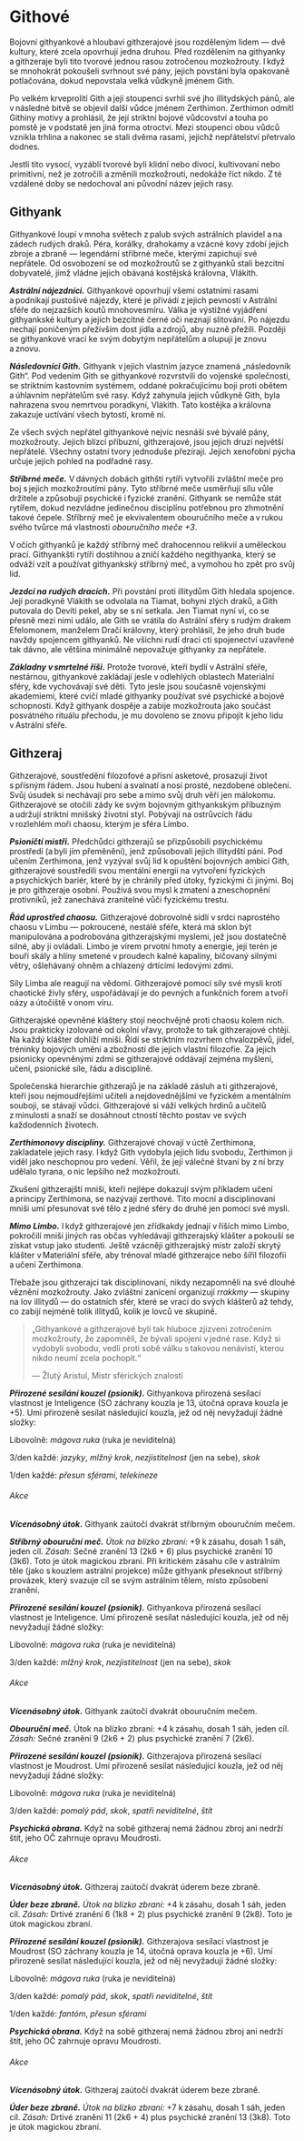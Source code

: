 # Githové
  
Bojovní githyankové a hloubaví githzerajové jsou rozděleným lidem — dvě kultury, které zcela opovrhují jedna druhou. Před rozdělením na githyanky a githzeraje byli tito tvorové jednou rasou zotročenou mozkožrouty. I když se mnohokrát pokoušeli svrhnout své pány, jejich povstání byla opakovaně potlačována, dokud nepovstala velká vůdkyně jménem Gith.
  
Po velkém krveprolití Gith a její stoupenci svrhli své jho illitydských pánů, ale v následné bitvě se objevil další vůdce jménem Zerthimon. Zerthimon odmítl Githiny motivy a prohlásil, že její striktní bojové vůdcovství a touha po pomstě je v podstatě jen jiná forma otroctví. Mezi stoupenci obou vůdců vznikla trhlina a nakonec se stali dvěma rasami, jejichž nepřátelství přetrvalo dodnes.
  
Jestli tito vysocí, vyzáblí tvorové byli klidní nebo divocí, kultivovaní nebo primitivní, než je zotročili a změnili mozkožrouti, nedokáže říct nikdo. Z té vzdálené doby se nedochoval ani původní název jejich rasy.
  
## Githyank
  
Githyankové loupí v mnoha světech z palub svých astrálních plavidel a na zádech rudých draků. Péra, korálky, drahokamy a vzácné kovy zdobí jejich zbroje a zbraně — legendární stříbrné meče, kterými zapichují své nepřátele. Od osvobození se od mozkožroutů se z githyanků stali bezcitní dobyvatelé, jímž vládne jejich obávaná kostějská královna, Vlákith.
  
***Astrální nájezdníci.*** Githyankové opovrhují všemi ostatními rasami a podnikají pustošivé nájezdy, které je přivádí z jejich pevností v Astrální sféře do nejzazších koutů mnohovesmíru. Válka je výstižné vyjádření githyankské kultury a jejich bezcitné černé oči neznají slitování. Po nájezdu nechají poničeným přeživším dost jídla a zdrojů, aby nuzně přežili. Později se githyankové vrací ke svým dobytým nepřátelům a olupují je znovu a znovu.
  
***Následovníci Gith.*** Githyank v jejich vlastním jazyce znamená „následovník Gith“. Pod vedením Gith se githyankové rozvrstvili do vojenské společnosti, se striktním kastovním systémem, oddané pokračujícímu boji proti obětem a úhlavním nepřátelům své rasy. Když zahynula jejich vůdkyně Gith, byla nahrazena svou nemrtvou poradkyní, Vlákith. Tato kostějka a královna zakazuje uctívání všech bytostí, kromě ní.
  
Ze všech svých nepřátel githyankové nejvíc nesnáší své bývalé pány, mozkožrouty. Jejich blízcí příbuzní, githzerajové, jsou jejich druzí největší nepřátelé. Všechny ostatní tvory jednoduše přezírají. Jejich xenofobní pýcha určuje jejich pohled na podřadné rasy.
  
***Stříbrné meče.*** V dávných dobách githští rytíři vytvořili zvláštní meče pro boj s jejich mozkožroutími pány. Tyto stříbrné meče usměrňují sílu vůle držitele a způsobují psychické i fyzické zranění. Githyank se nemůže stát rytířem, dokud nezvládne jedinečnou disciplínu potřebnou pro zhmotnění takové čepele. Stříbrný meč je ekvivalentem obouručního meče a v rukou svého tvůrce má vlastnosti *obouručního meče +3*.
  
V očích githyanků je každý stříbrný meč drahocennou relikvií a uměleckou prací. Githyankští rytíři dostihnou a zničí každého negithyanka, který se odváží vzít a používat githyankský stříbrný meč, a vymohou ho zpět pro svůj lid.
  
***Jezdci na rudých dracích.*** Při povstání proti illitydům Gith hledala spojence. Její poradkyně Vlákith se odvolala na Tiamat, bohyni zlých draků, a Gith putovala do Devíti pekel, aby se s ní setkala. Jen Tiamat nyní ví, co se přesně mezi nimi událo, ale Gith se vrátila do Astrální sféry s rudým drakem Efelomonem, manželem Dračí královny, který prohlásil, že jeho druh bude navždy spojencem githyanků. Ne všichni rudí draci ctí spojenectví uzavřené tak dávno, ale většina minimálně nepovažuje githyanky za nepřátele.
  
***Základny v smrtelné říši.*** Protože tvorové, kteří bydlí v Astrální sféře, nestárnou, githyankové zakládají jesle v odlehlých oblastech Materiální sféry, kde vychovávají své děti. Tyto jesle jsou současně vojenskými akademiemi, které cvičí mladé githyanky používat své psychické a bojové schopnosti. Když githyank dospěje a zabije mozkožrouta jako součást posvátného rituálu přechodu, je mu dovoleno se znovu připojit k jeho lidu v Astrální sféře.
  
## Githzeraj
  
Githzerajové, soustředění filozofové a přísní asketové, prosazují život s přísným řádem. Jsou hubení a svalnatí a nosí prosté, nezdobené oblečení. Svůj úsudek si nechávají pro sebe a mimo svůj druh věří jen málokomu. Githzerajové se otočili zády ke svým bojovným githyankským příbuzným a udržují striktní mnišský životní styl. Pobývají na ostrůvcích řádu v rozlehlém moři chaosu, kterým je sféra Limbo.
  
***Psioničtí mistři.*** Předchůdci githzerajů se přizpůsobili psychickému prostředí (a byli jím přeměněni), jenž způsobovali jejich illitydští páni. Pod učením Zerthimona, jenž vyzýval svůj lid k opuštění bojovných ambicí Gith, githzerajové soustředili svou mentální energii na vytvoření fyzických a psychických bariér, které by je chránily před útoky, fyzickými či jinými. Boj je pro githzeraje osobní. Používá svou mysl k zmatení a zneschopnění protivníků, jež zanechává zranitelné vůči fyzickému trestu.
  
***Řád uprostřed chaosu.*** Githzerajové dobrovolně sídlí v srdci naprostého chaosu v Limbu — pokroucené, nestálé sféře, která má sklon být manipulována a podrobována githzerajskými myslemi, jež jsou dostatečně silné, aby ji ovládali. Limbo je vírem prvotní hmoty a energie, její terén je bouří skály a hlíny smetené v proudech kalné kapaliny, bičovaný silnými větry, ošlehávaný ohněm a chlazený drtícími ledovými zdmi.
  
Síly Limba ale reagují na vědomí. Githzerajové pomocí síly své mysli krotí chaotické živly sféry, uspořádávají je do pevných a funkčních forem a tvoří oázy a útočiště v onom víru.
  
Githzerajské opevněné kláštery stojí neochvějně proti chaosu kolem nich. Jsou prakticky izolované od okolní vřavy, protože to tak githzerajové chtějí. Na každý klášter dohlíží mniši. Řídí se striktním rozvrhem chvalozpěvů, jídel, tréninky bojových umění a zbožností dle jejich vlastní filozofie. Za jejich psionicky opevněnými zdmi se githzerajové oddávají zejména myšlení, učení, psionické síle, řádu a disciplíně.
  
Společenská hierarchie githzerajů je na základě zásluh a ti githzerajové, kteří jsou nejmoudřejšími učiteli a nejdovednějšími ve fyzickém a mentálním souboji, se stávají vůdci. Githzerajové si váží velkých hrdinů a učitelů z minulosti a snaží se dosáhnout ctností těchto postav ve svých každodenních životech.
  
***Zerthimonovy disciplíny.*** Githzerajové chovají v úctě Zerthimona, zakladatele jejich rasy. I když Gith vydobyla jejich lidu svobodu, Zerthimon ji viděl jako neschopnou pro vedení. Věřil, že její válečné štvaní by z ní brzy udělalo tyrana, o nic lepšího než mozkožrouti.
  
Zkušení githzerajští mniši, kteří nejlépe dokazují svým příkladem učení a principy Zerthimona, se nazývají zerthové. Tito mocní a disciplinovaní mniši umí přesunovat své tělo z jedné sféry do druhé jen pomocí své mysli.
  
***Mimo Limbo.*** I když githzerajové jen zřídkakdy jednají v říších mimo Limbo, pokročilí mniši jiných ras občas vyhledávají githzerajský klášter a pokouší se získat vstup jako studenti. Ještě vzácněji githzerajský mistr založí skrytý klášter v Materiální sféře, aby trénoval mladé githzerajce nebo šířil filozofii a učení Zerthimona.
  
Třebaže jsou githzerajci tak disciplinovaní, nikdy nezapomněli na své dlouhé věznění mozkožrouty. Jako zvláštní zanícení organizují *rrakkmy* — skupiny na lov illitydů — do ostatních sfér, které se vrací do svých klášterů až tehdy, co zabijí nejméně tolik illitydů, kolik je lovců ve skupině.

> „Githyankové a githzerajové byli tak hluboce zjizveni zotročením mozkožrouty, že zapomněli, že bývali spojeni v jedné rase. Když si vydobyli svobodu, vedli proti sobě válku s takovou nenávistí, kterou nikdo neumí zcela pochopit.“
>  
> — Žlutý Aristul, Mistr sférických znalostí

<Monster 
    title="Githyankský rytíř"
    subtitle="Střední humanoid (gith), zákonně zlý"
    armor-class="18 (plátová zbroj)"
    hit-points="91 (14k8 + 28)"
    speed="6 sáhů"
    str="16 (+3)"
    dex="14 (+2)"
    con="15 (+2)"
    int="14 (+2)"
    wis="14 (+2)"
    cha="15 (+2)"
    saving-throws="Odl +5, Int +5, Mdr +5"
    senses="pasivní Vnímání 12"
    languages="githština"
    challenge="8 (3 900 ZK)"
    >   
  
***Přirozené sesílání kouzel (psionik).*** Githyankova přirozená sesílací vlastnost je Inteligence (SO záchrany kouzla je 13, útočná oprava kouzla je +5). Umí přirozeně sesílat následující kouzla, jež od něj nevyžadují žádné složky:
  
Libovolně: *mágova ruka* (ruka je neviditelná)
  
3/den každé: *jazyky*, *mlžný krok*, *nezjistitelnost* (jen na sebe), *skok*
  
1/den každé: *přesun sférami*, *telekineze*
  
###### Akce
  
***Vícenásobný útok.*** Githyank zaútočí dvakrát stříbrným obouručním mečem.
  
***Stříbrný obouruční meč.*** *Útok na blízko zbraní:* +9 k zásahu, dosah 1 sáh, jeden cíl. *Zásah:* Sečné zranění 13 (2k6 + 6) plus psychické zranění 10 (3k6). Toto je útok magickou zbraní. Při kritickém zásahu cíle v astrálním těle (jako s kouzlem astrální projekce) může githyank přeseknout stříbrný provázek, který svazuje cíl se svým astrálním tělem, místo způsobení zranění.

</Monster>  
  
<Monster 
    title="Githyankský válečník"
    subtitle="Střední humanoid (gith), zákonně zlý"
    armor-class="17 (poloplátová zbroj)"
    hit-points="49 (9k8 + 9)"
    speed="6 sáhů"
    str="15 (+2)"
    dex="14 (+2)"
    con="12 (+1)"
    int="13 (+1)"
    wis="13 (+1)"
    cha="10 (+0)"
    saving-throws="Odl +3, Int +3, Mdr +3"
    senses="pasivní Vnímání 11"
    languages="githština"
    challenge="3 (700 ZK)"
    >   
  
***Přirozené sesílání kouzel (psionik).*** Githyankova přirozená sesílací vlastnost je Inteligence. Umí přirozeně sesílat následující kouzla, jež od něj nevyžadují žádné složky:
  
Libovolně: *mágova ruka* (ruka je neviditelná)
  
3/den každé: *mlžný krok*, *nezjistitelnost* (jen na sebe), *skok*
  
###### Akce
  
***Vícenásobný útok.*** Githyank zaútočí dvakrát obouručním mečem.
  
***Obouruční meč.*** Útok na blízko zbraní: +4 k zásahu, dosah 1 sáh, jeden cíl. *Zásah:* Sečné zranění 9 (2k6 + 2) plus psychické zranění 7 (2k6).

</Monster>  

<Monster 
    title="Githzerajský mnich"
    subtitle="Střední humanoid (gith), zákonně neutrální"
    armor-class="14"
    hit-points="38 (7k8 + 7)"
    speed="6 sáhů"
    str="12 (+1)"
    dex="15 (+2)"
    con="12 (+1)"
    int="13 (+1)"
    wis="14 (+2)"
    cha="10 (+0)"
    saving-throws="Sil +3, Obr +3, Int +3, Mdr +4"
    skills="Vhled +4, Vnímání +4"
    senses="pasivní Vnímání 14"
    languages="githština"
    challenge="2 (450 ZK)"
    >
  
***Přirozené sesílání kouzel (psionik).*** Githzerajova přirozená sesílací vlastnost je Moudrost. Umí přirozeně sesílat následující kouzla, jež od něj nevyžadují žádné složky:
  
Libovolně: *mágova ruka* (ruka je neviditelná)
  
3/den každé: *pomalý pád*, *skok*, *spatři neviditelné*, *štít*
  
***Psychická obrana.*** Když na sobě githzeraj nemá žádnou zbroj ani nedrží štít, jeho OČ zahrnuje opravu Moudrosti.
  
###### Akce
  
***Vícenásobný útok.*** Githzeraj zaútočí dvakrát úderem beze zbraně.
  
***Úder beze zbraně.*** *Útok na blízko zbraní:* +4 k zásahu, dosah 1 sáh, jeden cíl. *Zásah:* Drtivé zranění 6 (1k8 + 2) plus psychické zranění 9 (2k8). Toto je útok magickou zbraní.

</Monster>  
  
<Monster 
    title="Githzerajský zerth"
    subtitle="Střední humanoid (gith), zákonně neutrální"
    armor-class="17"
    hit-points="84 (13k8 + 26)"
    speed="6 sáhů"
    str="13 (+1)"
    dex="18 (+4)"
    con="15 (+2)"
    int="16 (+3)"
    wis="17 (+3)"
    cha="12 (+1)"
    saving-throws="Sil +4, Obr +7, Int +6, Mdr +6"
    skills="Mystika +6, Vhled +4, Vnímání +6"
    senses="pasivní Vnímání 16"
    languages="githština"
    challenge="6 (2 300 ZK)"
    >  
  
***Přirozené sesílání kouzel (psionik).*** Githzerajova sesílací vlastnost je Moudrost (SO záchrany kouzla je 14, útočná oprava kouzla je +6). Umí přirozeně sesílat následující kouzla, jež od něj nevyžadují žádné složky:
  
Libovolně: *mágova ruka* (ruka je neviditelná)
  
3/den každé: *pomalý pád*, *skok*, *spatři neviditelné*, *štít*
  
1/den každé: *fantóm*, *přesun sférami*
  
***Psychická obrana.*** Když na sobě githzeraj nemá žádnou zbroj ani nedrží štít, jeho OČ zahrnuje opravu Moudrosti.
  
###### Akce
  
***Vícenásobný útok.*** Githzeraj zaútočí dvakrát úderem beze zbraně.
  
***Úder beze zbraně.*** *Útok na blízko zbraní:* +7 k zásahu, dosah 1 sáh, jeden cíl. *Zásah:* Drtivé zranění 11 (2k6 + 4) plus psychické zranění 13 (3k8). Toto je útok magickou zbraní.

</Monster>  
